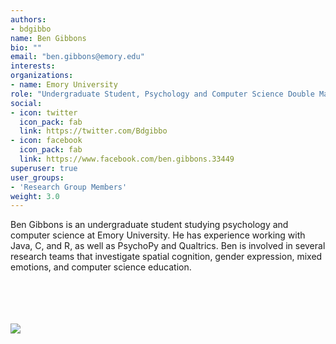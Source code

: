 ```yaml
---
authors:
- bdgibbo
name: Ben Gibbons
bio: ""
email: "ben.gibbons@emory.edu"
interests:
organizations:
- name: Emory University
role: "Undergraduate Student, Psychology and Computer Science Double Major"
social:
- icon: twitter
  icon_pack: fab
  link: https://twitter.com/Bdgibbo
- icon: facebook
  icon_pack: fab
  link: https://www.facebook.com/ben.gibbons.33449
superuser: true
user_groups:
- 'Research Group Members'
weight: 3.0
---
```


Ben Gibbons is an undergraduate student studying psychology and computer science at Emory University. He has experience working with Java, C, and R, as well as PsychoPy and Qualtrics. Ben is involved in several research teams that investigate spatial cognition, gender expression, mixed emotions, and computer science education.

<br>
<br>
<br>
<br>
<img src="/img/bgibbons.jpg"/>

